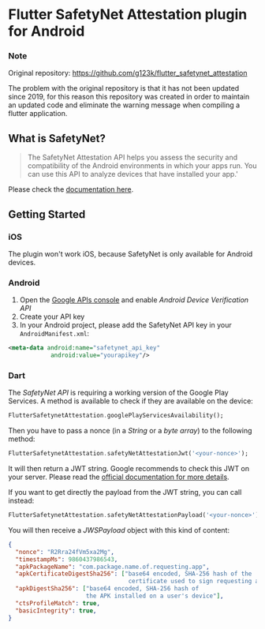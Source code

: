 # Flutter SafetyNet Attestation plugin for Android

### Note
Original repository: https://github.com/g123k/flutter_safetynet_attestation

The problem with the original repository is that it has not been updated since 2019, for this reason this repository was created in order to maintain an updated code and eliminate the warning message when compiling a flutter application.


## What is SafetyNet?

>The SafetyNet Attestation API helps you assess the security and compatibility of the Android environments in which your apps run. You can use this API to analyze devices that have installed your app.'

Please check the [documentation here](https://developer.android.com/training/safetynet/attestation).

## Getting Started

### iOS

The plugin won't work iOS, because SafetyNet is only available for Android devices.

### Android

1. Open the [Google APIs console](https://console.developers.google.com/apis/library) and enable _Android Device Verification API_
2. Create your API key
3. In your Android project, please add the SafetyNet API key in your `AndroidManifest.xml`:


```xml
<meta-data android:name="safetynet_api_key"
            android:value="yourapikey"/>
```


### Dart

The _SafetyNet API_ is requiring a working version of the Google Play Services. A method is available to check if they are available on the device:

```dart
FlutterSafetynetAttestation.googlePlayServicesAvailability();
```

Then you have to pass a nonce (in a _String_ or a _byte array_) to the following method:

```dart
FlutterSafetynetAttestation.safetyNetAttestationJwt('<your-nonce>');
```

It will then return a JWT string. Google recommends to check this JWT on your server. Please read the [official documentation for more details](https://developer.android.com/training/safetynet/attestation#architecture).

If you want to get directly the payload from the JWT string, you can call instead:

```dart
FlutterSafetynetAttestation.safetyNetAttestationPayload('<your-nonce>');
```

You will then receive a _JWSPayload_ object with this kind of content:
```json
{
  "nonce": "R2Rra24fVm5xa2Mg",
  "timestampMs": 9860437986543,
  "apkPackageName": "com.package.name.of.requesting.app",
  "apkCertificateDigestSha256": ["base64 encoded, SHA-256 hash of the
                                  certificate used to sign requesting app"],
  "apkDigestSha256": ["base64 encoded, SHA-256 hash of
                      the APK installed on a user's device"],
  "ctsProfileMatch": true,
  "basicIntegrity": true,
}
```
